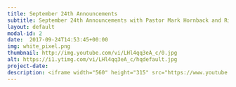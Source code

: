 ```yaml
---
title: September 24th Announcements
subtitle: September 24th Announcements with Pastor Mark Hornback and Richie Runnells
layout: default
modal-id: 2 
date:  2017-09-24T14:53:45+00:00
img: white_pixel.png
thumbnail: http://img.youtube.com/vi/LHl4qq3eA_c/0.jpg
alt: https://i1.ytimg.com/vi/LHl4qq3eA_c/hqdefault.jpg
project-date: 
description: <iframe width="560" height="315" src="https://www.youtube.com/embed/LHl4qq3eA_c" frameborder="0" allowfullscreen></iframe> 
---
```

